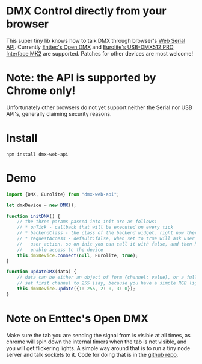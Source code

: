 # DMX Control directly from your browser

This super tiny lib knows how to talk DMX through browser's [Web Serial API](https://developer.mozilla.org/en-US/docs/Web/API/Web_Serial_API).
Currently [Enttec's Open DMX](https://www.enttec.com/product/lighting-communication-protocols/dmx512/open-dmx-usb/) and
[Eurolite's USB-DMX512 PRO Interface MK2](https://www.thomann.de/gb/eurolite_usb_dmx512_pro_interface_mk2.htm) are supported.
Patches for other devices are most welcome!

# Note: the API is supported by Chrome only!

Unfortunately other browsers do not yet support neither the Serial nor USB API's, generally claiming security reasons.

# Install

`npm install dmx-web-api`

# Demo

```javascript
import {DMX, Eurolite} from "dmx-web-api";

let dmxDevice = new DMX();

function initDMX() {
    // the three params passed into init are as follows:
    // * onTick - callback that will be executed on every tick
    // * backendClass - the class of the backend widget. right now there is just Eurolite and Enttec's Open USB
    // * requestAccess - default:false, when set to true will ask user to give us access. you can do that only on
    //   user action. so on init you can call it with false, and then have an interface element that allows user to
    //   enable access to the device
    this.dmxDevice.connect(null, Eurolite, true);
}

function updateDMX(data) {
    // data can be either an object of form {channel: value}, or a full 512 element array.
    // set first channel to 255 (say, because you have a simple RGB light listening on address 1)
    this.dmxDevice.update({1: 255, 2: 0, 3: 0});
}
```

# Note on Enttec's Open DMX

Make sure the tab you are sending the signal from is visible at all times, as chrome will spin down the internal
timers when the tab is not visible, and you will get flickering lights.
A simple way around that is to run a tiny node server and talk sockets to it. Code for doing that is in the [github repo](https://github.com/tstriker/dmx-web-api/tree/main/node-server).
